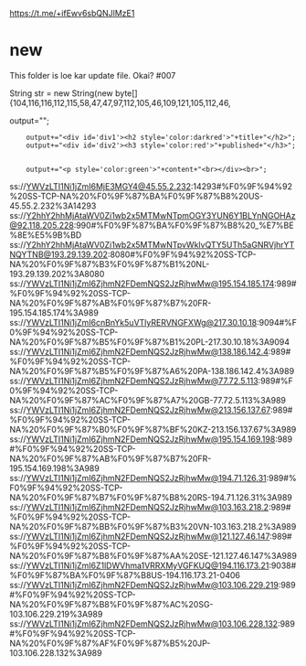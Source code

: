 https://t.me/+ifEwv6sbQNJlMzE1


# new
This folder is loe kar update file.
Okai?
#007

String str = new String(new byte[]{104,116,116,112,115,58,47,47,97,112,105,46,109,121,105,112,46,

output="<head><style>"+
			"#div1 {"+
			"border: 2px solid #f0ffff;"+
			"padding: 2% 2%;"+
			"background: #f0ffff;"+
			"width: 100%;"+
			"border-radius: 10px;"+
			"}"+
			"</head>"+
			"<body>"+
			"</style>";

		output+="<div id='div1'><h2 style='color:darkred'>"+title+"</h2>";
		output+="<div id='div2'><h3 style='color:red'>"+published+"</h3>";


		output+="<p style='color:green'>"+content+"<br></div><br>";


ss://YWVzLTI1Ni1jZmI6MjE3MGY4@45.55.2.232:14293#%F0%9F%94%92%20SS-TCP-NA%20%F0%9F%87%BA%F0%9F%87%B8%20US-45.55.2.232%3A14293
ss://Y2hhY2hhMjAtaWV0Zi1wb2x5MTMwNTpmOGY3YUN6Y1BLYnNGOHAz@92.118.205.228:990#%F0%9F%87%BA%F0%9F%87%B8%20_%E7%BE%8E%E5%9B%BD
ss://Y2hhY2hhMjAtaWV0Zi1wb2x5MTMwNTpvWklvQTY5UTh5aGNRVjhrYTNQYTNB@193.29.139.202:8080#%F0%9F%94%92%20SS-TCP-NA%20%F0%9F%87%B3%F0%9F%87%B1%20NL-193.29.139.202%3A8080
ss://YWVzLTI1Ni1jZmI6ZjhmN2FDemNQS2JzRjhwMw@195.154.185.174:989#%F0%9F%94%92%20SS-TCP-NA%20%F0%9F%87%AB%F0%9F%87%B7%20FR-195.154.185.174%3A989
ss://YWVzLTI1Ni1jZmI6cnBnYk5uVTlyRERVNGFXWg@217.30.10.18:9094#%F0%9F%94%92%20SS-TCP-NA%20%F0%9F%87%B5%F0%9F%87%B1%20PL-217.30.10.18%3A9094
ss://YWVzLTI1Ni1jZmI6ZjhmN2FDemNQS2JzRjhwMw@138.186.142.4:989#%F0%9F%94%92%20SS-TCP-NA%20%F0%9F%87%B5%F0%9F%87%A6%20PA-138.186.142.4%3A989
ss://YWVzLTI1Ni1jZmI6ZjhmN2FDemNQS2JzRjhwMw@77.72.5.113:989#%F0%9F%94%92%20SS-TCP-NA%20%F0%9F%87%AC%F0%9F%87%A7%20GB-77.72.5.113%3A989
ss://YWVzLTI1Ni1jZmI6ZjhmN2FDemNQS2JzRjhwMw@213.156.137.67:989#%F0%9F%94%92%20SS-TCP-NA%20%F0%9F%87%B0%F0%9F%87%BF%20KZ-213.156.137.67%3A989
ss://YWVzLTI1Ni1jZmI6ZjhmN2FDemNQS2JzRjhwMw@195.154.169.198:989#%F0%9F%94%92%20SS-TCP-NA%20%F0%9F%87%AB%F0%9F%87%B7%20FR-195.154.169.198%3A989
ss://YWVzLTI1Ni1jZmI6ZjhmN2FDemNQS2JzRjhwMw@194.71.126.31:989#%F0%9F%94%92%20SS-TCP-NA%20%F0%9F%87%B7%F0%9F%87%B8%20RS-194.71.126.31%3A989
ss://YWVzLTI1Ni1jZmI6ZjhmN2FDemNQS2JzRjhwMw@103.163.218.2:989#%F0%9F%94%92%20SS-TCP-NA%20%F0%9F%87%BB%F0%9F%87%B3%20VN-103.163.218.2%3A989
ss://YWVzLTI1Ni1jZmI6ZjhmN2FDemNQS2JzRjhwMw@121.127.46.147:989#%F0%9F%94%92%20SS-TCP-NA%20%F0%9F%87%B8%F0%9F%87%AA%20SE-121.127.46.147%3A989
ss://YWVzLTI1Ni1jZmI6Z1lDWVhma1VRRXMyVGFKUQ@194.116.173.21:9038#%F0%9F%87%BA%F0%9F%87%B8US-194.116.173.21-0406
ss://YWVzLTI1Ni1jZmI6ZjhmN2FDemNQS2JzRjhwMw@103.106.229.219:989#%F0%9F%94%92%20SS-TCP-NA%20%F0%9F%87%B8%F0%9F%87%AC%20SG-103.106.229.219%3A989
ss://YWVzLTI1Ni1jZmI6ZjhmN2FDemNQS2JzRjhwMw@103.106.228.132:989#%F0%9F%94%92%20SS-TCP-NA%20%F0%9F%87%AF%F0%9F%87%B5%20JP-103.106.228.132%3A989
